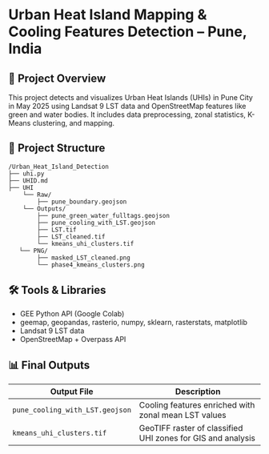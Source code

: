 # Urban Heat Island Mapping & Cooling Features Detection – Pune, India

## 📌 Project Overview
This project detects and visualizes Urban Heat Islands (UHIs) in Pune City in May 2025 using Landsat 9 LST data and OpenStreetMap features like green and water bodies. It includes data preprocessing, zonal statistics, K-Means clustering, and mapping.

## 📂 Project Structure
    /Urban_Heat_Island_Detection
    ├── uhi.py
    ├── UHID.md
    ├── UHI 
        └── Raw/
            ├── pune_boundary.geojson 
        └── Outputs/
            ├── pune_green_water_fulltags.geojson       
            ├── pune_cooling_with_LST.geojson
            ├── LST.tif
            ├── LST_cleaned.tif
            └── kmeans_uhi_clusters.tif
       └── PNG/
            ├── masked_LST_cleaned.png
            └── phase4_kmeans_clusters.png


## 🛠️ Tools & Libraries
- GEE Python API (Google Colab)
- geemap, geopandas, rasterio, numpy, sklearn, rasterstats, matplotlib
- Landsat 9 LST data
- OpenStreetMap + Overpass API

## 📊 Final Outputs

| Output File                     | Description                                  |
| ------------------------------ | -------------------------------------------- |
| `pune_cooling_with_LST.geojson` | Cooling features enriched with zonal mean LST values |
| `kmeans_uhi_clusters.tif`       | GeoTIFF raster of classified UHI zones for GIS and analysis |

